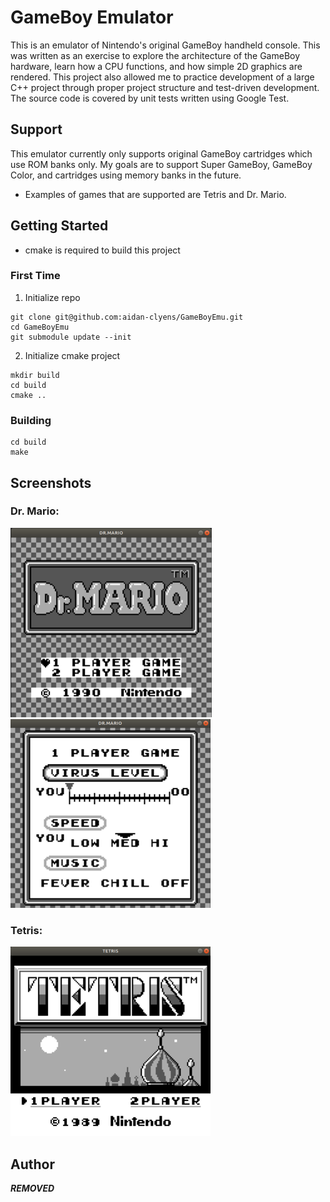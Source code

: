 # GameBoy Emulator
This is an emulator of Nintendo's original GameBoy handheld console. This was written as an exercise to explore the architecture of the GameBoy hardware, learn how a CPU functions, and how simple 2D graphics are rendered. This project also allowed me to practice development of a large C++ project through proper project structure and test-driven development. The source code is covered by unit tests written using Google Test.

## Support
This emulator currently only supports original GameBoy cartridges which use ROM banks only. My goals are to support Super GameBoy, GameBoy Color, and cartridges using memory banks in the future.

- Examples of games that are supported are Tetris and Dr. Mario.

## Getting Started
- cmake is required to build this project

### First Time
1. Initialize repo
```
git clone git@github.com:aidan-clyens/GameBoyEmu.git
cd GameBoyEmu
git submodule update --init
```
2. Initialize cmake project
```
mkdir build
cd build
cmake ..
```

### Building
```
cd build
make
```

## Screenshots
### Dr. Mario:
![](docs/img/DrMarioMenu.png)
![](docs/img/DrMarioMenu2.png)
### Tetris:
![](docs/img/TetrisMenu.png)

## Author
***REMOVED***